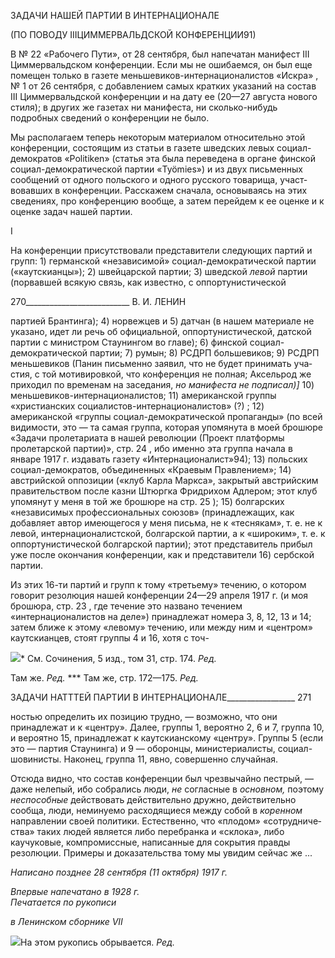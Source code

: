 ЗАДАЧИ НАШЕЙ ПАРТИИ В ИНТЕРНАЦИОНАЛЕ

(ПО ПОВОДУ IIIЦИММЕРВАЛЬДСКОЙ КОНФЕРЕНЦИИ91)

В № 22 «Рабочего Пути», от 28 сентября, был напечатан манифест III Циммервальд­ском конференции. Если мы не ошибаемся, он был еще помещен только в газете мень­шевиков-интернационалистов «Искра» , № 1 от 26 сентября, с добавлением самых кратких указаний на состав III Циммервальдской конференции и на дату ее (20—27 ав­густа нового стиля); в других же газетах ни манифеста, ни сколько-нибудь подробных сведений о конференции не было.

Мы располагаем теперь некоторым материалом относительно этой конференции, со­стоящим из статьи в газете шведских левых социал-демократов «Politiken» (статья эта была переведена в органе финской социал-демократической партии «Työmies») и из двух письменных сообщений от одного польского и одного русского товарища, участ­вовавших в конференции. Расскажем сначала, основываясь на этих сведениях, про конференцию вообще, а затем перейдем к ее оценке и к оценке задач нашей партии.

I

На конференции присутствовали представители следующих партий и групп: 1) гер­манской «независимой» социал-демократической партии («каутскианцы»); 2) швейцар­ской партии; 3) шведской _левой_ партии (порвавшей всякую связь, как известно, с оп­портунистической

  

270__________________________ В. И. ЛЕНИН

партией Брантинга); 4) норвежцев и 5) датчан (в нашем материале не указано, идет ли речь об официальной, оппортунистической, датской партии с министром Стаунингом во главе); 6) финской социал-демократической партии; 7) румын; 8) РСДРП большеви­ков; 9) РСДРП меньшевиков (Панин письменно заявил, что не будет принимать уча­стия, с той мотивировкой, что конференция не полная; Аксельрод же приходил по вре­менам на заседания, _но манифеста не подписал)]_ 10) меньшевиков-интернационалистов; 11) американской группы «христианских социалистов-интернационалистов» (?) ; 12) американской «группы социал-демократической пропа­ганды» (по всей видимости, это — та самая группа, которая упомянута в моей брошюре «Задачи пролетариата в нашей революции (Проект платформы пролетарской партии)», стр. 24 , ибо именно эта группа начала в январе 1917 г. издавать газету «Интернациона­лист»94); 13) польских социал-демократов, объединенных «Краевым Правлением»; 14) австрийской оппозиции («клуб Карла Маркса», закрытый австрийским правительством после казни Штюргка Фридрихом Адлером; этот клуб упомянут у меня в той же бро­шюре на стр. 25 ); 15) болгарских «независимых профессиональных союзов» (принад­лежащих, как добавляет автор имеющегося у меня письма, не к «теснякам», т. е. не к левой, интернационалистской, болгарской партии, а к «широким», т. е. к оппортуни­стической болгарской партии); этот представитель прибыл уже после окончания кон­ференции, как и представители 16) сербской партии.

Из этих 16-ти партий и групп к тому «третьему» течению, о котором говорит резо­люция нашей конференции 24—29 апреля 1917 г. (и моя брошюра, стр. 23 , где тече­ние это названо течением «интернационалистов на деле») принадлежат номера 3, 8, 12, 13 и 14; затем ближе к этому «левому» течению, или между ним и «центром» каутски­анцев, стоят группы 4 и 16, хотя с точ-

![](file:///C:/Users/bot32/AppData/Local/Temp/msohtmlclip1/01/clip_image001.png)* См. Сочинения, 5 изд., том 31, стр. 174. _Ред._

Там же. _Ред._ *** Там же, стр. 172—175. _Ред._

  

ЗАДАЧИ НАТТТЕЙ ПАРТИИ В ИНТЕРНАЦИОНАЛЕ_________________ 271

ностью определить их позицию трудно, — возможно, что они принадлежат и к «цен­тру». Далее, группы 1, вероятно 2, 6 и 7, группа 10, и вероятно 15, принадлежат к каут­скианскому «центру». Группы 5 (если это — партия Стаунинга) и 9 — оборонцы, ми­нистериалисты, социал-шовинисты. Наконец, группа 11, явно, совершенно случайная.

Отсюда видно, что состав конференции был чрезвычайно пестрый, — даже нелепый, ибо собрались люди, _не_ согласные в _основном,_ поэтому _неспособные_ действовать дей­ствительно дружно, действительно сообща, люди, неминуемо расходящиеся между со­бой в _коренном_ направлении своей политики. Естественно, что «плодом» «сотрудниче­ства» таких людей является либо перебранка и «склока», либо каучуковые, компро­миссные, написанные для сокрытия правды резолюции. Примеры и доказательства то­му мы увидим сейчас же ...

_Написано позднее 28 сентября (11 октября) 1917 г._

_Впервые напечатано в 1928 г.                                                              Печатается по рукописи_

_в Ленинском сборнике_ _VII_

![](file:///C:/Users/bot32/AppData/Local/Temp/msohtmlclip1/01/clip_image002.png)На этом рукопись обрывается. _Ред._